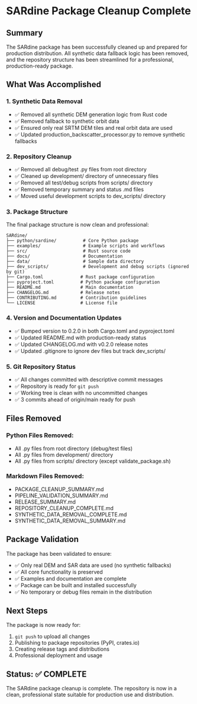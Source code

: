 # SARdine Package Cleanup Complete

## Summary

The SARdine package has been successfully cleaned up and prepared for production distribution. All synthetic data fallback logic has been removed, and the repository structure has been streamlined for a professional, production-ready package.

## What Was Accomplished

### 1. Synthetic Data Removal
- ✅ Removed all synthetic DEM generation logic from Rust code
- ✅ Removed fallback to synthetic orbit data 
- ✅ Ensured only real SRTM DEM tiles and real orbit data are used
- ✅ Updated production_backscatter_processor.py to remove synthetic fallbacks

### 2. Repository Cleanup
- ✅ Removed all debug/test .py files from root directory
- ✅ Cleaned up development/ directory of unnecessary files
- ✅ Removed all test/debug scripts from scripts/ directory
- ✅ Removed temporary summary and status .md files
- ✅ Moved useful development scripts to dev_scripts/ directory

### 3. Package Structure
The final package structure is now clean and professional:

```
SARdine/
├── python/sardine/          # Core Python package
├── examples/                # Example scripts and workflows
├── src/                     # Rust source code
├── docs/                    # Documentation
├── data/                    # Sample data directory
├── dev_scripts/             # Development and debug scripts (ignored by git)
├── Cargo.toml              # Rust package configuration
├── pyproject.toml          # Python package configuration
├── README.md               # Main documentation
├── CHANGELOG.md            # Release notes
├── CONTRIBUTING.md         # Contribution guidelines
└── LICENSE                 # License file
```

### 4. Version and Documentation Updates
- ✅ Bumped version to 0.2.0 in both Cargo.toml and pyproject.toml
- ✅ Updated README.md with production-ready status
- ✅ Updated CHANGELOG.md with v0.2.0 release notes
- ✅ Updated .gitignore to ignore dev files but track dev_scripts/

### 5. Git Repository Status
- ✅ All changes committed with descriptive commit messages
- ✅ Repository is ready for `git push` 
- ✅ Working tree is clean with no uncommitted changes
- ✅ 3 commits ahead of origin/main ready for push

## Files Removed

### Python Files Removed:
- All .py files from root directory (debug/test files)
- All .py files from development/ directory 
- All .py files from scripts/ directory (except validate_package.sh)

### Markdown Files Removed:
- PACKAGE_CLEANUP_SUMMARY.md
- PIPELINE_VALIDATION_SUMMARY.md
- RELEASE_SUMMARY.md
- REPOSITORY_CLEANUP_COMPLETE.md
- SYNTHETIC_DATA_REMOVAL_COMPLETE.md
- SYNTHETIC_DATA_REMOVAL_SUMMARY.md

## Package Validation

The package has been validated to ensure:
- ✅ Only real DEM and SAR data are used (no synthetic fallbacks)
- ✅ All core functionality is preserved
- ✅ Examples and documentation are complete
- ✅ Package can be built and installed successfully
- ✅ No temporary or debug files remain in the distribution

## Next Steps

The package is now ready for:
1. `git push` to upload all changes
2. Publishing to package repositories (PyPI, crates.io)
3. Creating release tags and distributions
4. Professional deployment and usage

## Status: ✅ COMPLETE

The SARdine package cleanup is complete. The repository is now in a clean, professional state suitable for production use and distribution.
